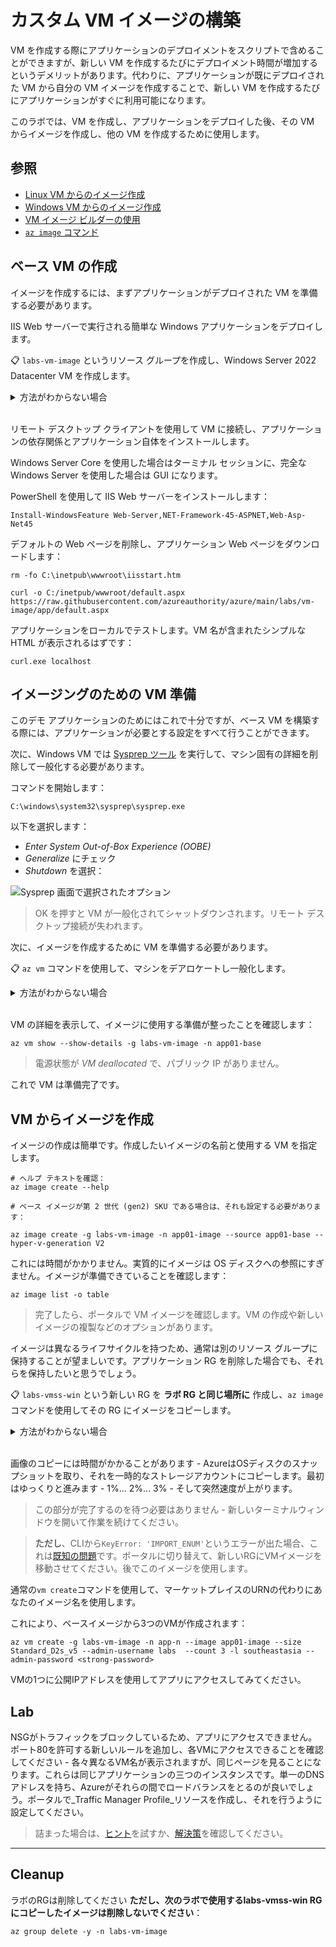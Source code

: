 # カスタム VM イメージの構築

VM を作成する際にアプリケーションのデプロイメントをスクリプトで含めることができますが、新しい VM を作成するたびにデプロイメント時間が増加するというデメリットがあります。代わりに、アプリケーションが既にデプロイされた VM から自分の VM イメージを作成することで、新しい VM を作成するたびにアプリケーションがすぐに利用可能になります。

このラボでは、VM を作成し、アプリケーションをデプロイした後、その VM からイメージを作成し、他の VM を作成するために使用します。

## 参照

- [Linux VM からのイメージ作成](https://docs.microsoft.com/ja-jp/azure/virtual-machines/linux/imaging)
- [Windows VM からのイメージ作成](https://docs.microsoft.com/ja-jp/azure/virtual-machines/windows/prepare-for-upload-vhd-image)
- [VM イメージ ビルダーの使用](https://docs.microsoft.com/ja-jp/azure/virtual-machines/image-builder-overview?tabs=azure-powershell)
- [`az image` コマンド](https://learn.microsoft.com/ja-jp/cli/azure/image?view=azure-cli-latest)

## ベース VM の作成

イメージを作成するには、まずアプリケーションがデプロイされた VM を準備する必要があります。

IIS Web サーバーで実行される簡単な Windows アプリケーションをデプロイします。

📋 `labs-vm-image` というリソース グループを作成し、Windows Server 2022 Datacenter VM を作成します。

<details>
  <summary>方法がわからない場合</summary>

指定した場所で RG を作成します：



```
az group create -n labs-vm-image --tags courselabs=azure --location southeastasia
```


Windows の SKU を見つけます：



```
az vm image list-skus -l westus -p MicrosoftWindowsServer -f WindowsServer -o table
```


次に、選択したサイズ、場所、SKU で VM を作成します：



```
az vm create -l southeastasia -g labs-vm-image -n app01-base --image MicrosoftWindowsServer:WindowsServer:2022-datacenter-core-g2:latest --size Standard_D2s_v5 --admin-username labs --public-ip-address-dns-name <your-unique-dns-name> --admin-password <your-strong-password>
```


</details><br/>

リモート デスクトップ クライアントを使用して VM に接続し、アプリケーションの依存関係とアプリケーション自体をインストールします。

Windows Server Core を使用した場合はターミナル セッションに、完全な Windows Server を使用した場合は GUI になります。

PowerShell を使用して IIS Web サーバーをインストールします：



```
Install-WindowsFeature Web-Server,NET-Framework-45-ASPNET,Web-Asp-Net45
```


デフォルトの Web ページを削除し、アプリケーション Web ページをダウンロードします：



```
rm -fo C:\inetpub\wwwroot\iisstart.htm

curl -o C:/inetpub/wwwroot/default.aspx https://raw.githubusercontent.com/azureauthority/azure/main/labs/vm-image/app/default.aspx
```


アプリケーションをローカルでテストします。VM 名が含まれたシンプルな HTML が表示されるはずです：



```
curl.exe localhost
```


## イメージングのための VM 準備

このデモ アプリケーションのためにはこれで十分ですが、ベース VM を構築する際には、アプリケーションが必要とする設定をすべて行うことができます。

次に、Windows VM では [Sysprep ツール](https://learn.microsoft.com/ja-jp/windows-hardware/manufacture/desktop/sysprep--generalize--a-windows-installation?view=windows-11) を実行して、マシン固有の詳細を削除して一般化する必要があります。

コマンドを開始します：



```
C:\windows\system32\sysprep\sysprep.exe
```


以下を選択します：

- _Enter System Out-of-Box Experience (OOBE)_
- _Generalize_ にチェック
- _Shutdown_ を選択：

![Sysprep 画面で選択されたオプション](/img/sysprep.png)

> OK を押すと VM が一般化されてシャットダウンされます。リモート デスクトップ接続が失われます。

次に、イメージを作成するために VM を準備する必要があります。

📋 `az vm` コマンドを使用して、マシンをデアロケートし一般化します。

<details>
  <summary>方法がわからない場合</summary>

マシンをデアロケートすることで、Azure から見てシャットダウンされた状態になります：



```
az vm deallocate -g labs-vm-image -n app01-base
```


Sysprep で既に一般化した VM を Azure で一般化としてマークします：



```
az vm generalize -g labs-vm-image -n app01-base
```


</details><br/>

VM の詳細を表示して、イメージに使用する準備が整ったことを確認します：



```
az vm show --show-details -g labs-vm-image -n app01-base
```


> 電源状態が _VM deallocated_ で、パブリック IP がありません。

これで VM は準備完了です。

## VM からイメージを作成

イメージの作成は簡単です。作成したいイメージの名前と使用する VM を指定します。



```
# ヘルプ テキストを確認：
az image create --help

# ベース イメージが第 2 世代 (gen2) SKU である場合は、それも設定する必要があります：

az image create -g labs-vm-image -n app01-image --source app01-base --hyper-v-generation V2
```


これには時間がかかりません。実質的にイメージは OS ディスクへの参照にすぎません。イメージが準備できていることを確認します：



```
az image list -o table
```


> 完了したら、ポータルで VM イメージを確認します。VM の作成や新しいイメージの複製などのオプションがあります。

イメージは異なるライフサイクルを持つため、通常は別のリソース グループに保持することが望ましいです。アプリケーション RG を削除した場合でも、それらを保持したいと思うでしょう。

📋 `labs-vmss-win` という新しい RG を **ラボ RG と同じ場所に** 作成し、`az image` コマンドを使用してその RG にイメージをコピーします。

<details>
  <summary>方法がわからない場合</summary>

これは通常の RG です：


```
az group create -n labs-vmss-win --location southeastasia
```

The copy command takes source and target parameters:

```
az image copy --help

az image copy --source-type image --source-resource-group labs-vm-image --source-object-name app01-image  --target-location southeastasia --target-resource-group labs-vmss-win
```

</details><br/>

画像のコピーには時間がかかることがあります - AzureはOSディスクのスナップショットを取り、それを一時的なストレージアカウントにコピーします。最初はゆっくりと進みます - 1%... 2%... 3% - そして突然速度が上がります。

> この部分が完了するのを待つ必要はありません - 新しいターミナルウィンドウを開いて作業を続けてください。

> **ただし**、CLIから`KeyError: 'IMPORT_ENUM'`というエラーが出た場合、これは[既知の問題](https://github.com/Azure/azure-cli/issues/24263)です。ポータルに切り替えて、新しいRGにVMイメージを移動させてください。後でこのイメージを使用します。

通常の`vm create`コマンドを使用して、マーケットプレイスのURNの代わりにあなたのイメージ名を使用します。

これにより、ベースイメージから3つのVMが作成されます：



```
az vm create -g labs-vm-image -n app-n --image app01-image --size Standard_D2s_v5 --admin-username labs  --count 3 -l southeastasia --admin-password <strong-password>
```


VMの1つに公開IPアドレスを使用してアプリにアクセスしてみてください。

## Lab

NSGがトラフィックをブロックしているため、アプリにアクセスできません。ポート80を許可する新しいルールを追加し、各VMにアクセスできることを確認してください - 各々異なるVM名が表示されますが、同じページを見ることになります。これらは同じアプリケーションの三つのインスタンスです。単一のDNSアドレスを持ち、Azureがそれらの間でロードバランスをとるのが良いでしょう。ポータルで_Traffic Manager Profile_リソースを作成し、それを行うように設定してください。

> 詰まった場合は、[ヒント](hints_jp.md)を試すか、[解決策](solution_jp.md)を確認してください。

___

## Cleanup

ラボのRGは削除してください **ただし、次のラボで使用するlabs-vmss-win RGにコピーしたイメージは削除しないでください**：



```
az group delete -y -n labs-vm-image
```

